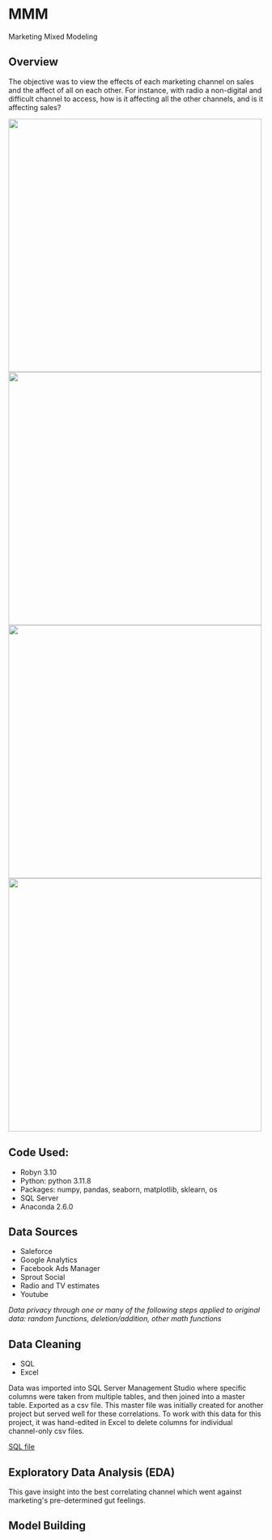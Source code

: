 # MMM
Marketing Mixed Modeling

## Overview
The objective was to view the effects of each marketing channel on sales and the affect of all on each other. For instance, with radio a non-digital and difficult channel to access, how is it affecting all the other channels, and is it affecting sales?

<img src="https://github.com/wylee3/MMM/blob/main/RobynData-to-visuals_Page_2-cl.jpg" width="500" />
<img src="https://github.com/wylee3/MMM/blob/main/RobynData-to-visuals_Page_3-predictEffect.jpg" width="500" />
<img src="https://github.com/wylee3/MMM/blob/main/RobynData-to-visuals_Page_3-spend.jpg" width="500" />
<img src="https://github.com/wylee3/MMM/blob/main/RobynData-to-visuals_Page_3-spendPerc.jpg" width="500" />


## Code Used:
* Robyn 3.10
* Python: python 3.11.8
* Packages: numpy, pandas, seaborn, matplotlib, sklearn, os
* SQL Server
* Anaconda 2.6.0

## Data Sources
* Saleforce
* Google Analytics
* Facebook Ads Manager
* Sprout Social
* Radio and TV estimates
* Youtube

*Data privacy through one or many of the following steps applied to original data: random functions, deletion/addition, other math functions*

## Data Cleaning
* SQL
* Excel

Data was imported into SQL Server Management Studio where specific columns were taken from multiple tables, and then joined into a master table. 
Exported as a csv file. This master file was initially created for another project but served well for these correlations. To work with this data for 
this project, it was hand-edited in Excel to delete columns for individual channel-only csv files.

[SQL file](https://github.com/wylee3/marketing-linear-regressions/blob/9a1fc2df0952b384e930bc9e68a45cb49eb52003/SQL-CorrelationPrep_v3-portfolio.sql)

## Exploratory Data Analysis (EDA)
This gave insight into the best correlating channel which went against marketing's pre-determined gut feelings.

## Model Building
